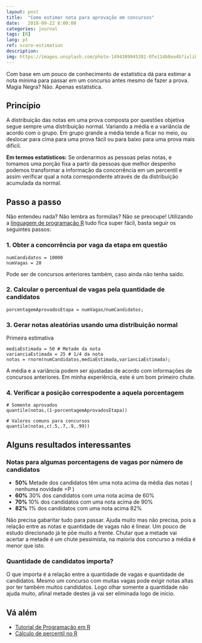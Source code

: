 ```yaml
---
layout: post
title:  "Como estimar nota para aprovação em concursos"
date:   2018-09-22 8:00:00
categories: journal
tags: [R]
lang: pt
ref: score-estimation
description:
img: https://images.unsplash.com/photo-1494389945381-0fe114b8ea4b?ixlib=rb-0.3.5&s=aed8811d6451e4cb0d16c5145344b76f&auto=format&fit=crop&w=1350&q=80
---
```


Com base em um pouco de conhecimento de estatística dá para estimar a nota mínima para passar em um concurso antes mesmo de fazer a prova. Magia Negra? Não. Apenas estatística.

## Princípio

A distribuição das notas em uma prova composta por questões objetiva segue sempre uma distribuição normal. Variando a média e a variância de acordo com o grupo. Em grupo grande a média tende a ficar no meio, ou deslocar para cima para uma prova fácil ou para baixo para uma prova mais dificil.

**Em termos estatísticos:** Se ordenarmos as pessoas pelas notas, e tomamos uma porção fixa a partir da pessoas que melhor despenho podemos transformar a informação da concorrência em um percentil e assim verificar qual a nota correspondente através de da distribuição acumulada da normal.

## Passo a passo

Não entendeu nada? Não lembra as formúlas? Não se preocupe! Utilizando a [linguagem de programação R](https://pt.wikipedia.org/wiki/R_(linguagem_de_programação)) tudo fica super fácil, basta seguir os seguintes passos:

### 1. Obter a concorrência por vaga da etapa em questão

```
numCandidatos = 10000
numVagas = 20
```

Pode ser de concursos anteriores também, caso ainda não tenha saido.

### 2. Calcular o percentual de vagas pela quantidade de candidatos

```
porcentagemAprovadosEtapa = numVagas/numCandidatos;
```

### 3. Gerar notas aleatórias usando uma distribuição normal

Primeira estimativa
```
mediaEstimada = 50 # Metade da nota
varianciaEstimada = 25 # 1/4 da nota
notas = rnorm(numCandidatos,mediaEstimada,varianciaEstimada);
```

A média e a variância podem ser ajustadas de acordo com informações de concursos anteriores. Em minha experiência, este é um bom primeiro chute.

### 4. Verificar a posição correspodente a aquela porcentagem

```
# Somente aprovados
quantile(notas,(1-porcentagemAprovadosEtapa))

# Valores comuns para concursos
quantile(notas,c(.5,.7,.9,.99))
```

## Alguns resultados interessantes

### Notas para algumas porcentagens de vagas por número de candidatos

 * **50%** Metade dos candidatos têm uma nota acima da média das notas ( nenhuma novidade =P )
 * **60%** 30% dos candidatos com uma nota acima de 60%
 * **70%** 10% dos candidatos com uma nota acima de 90%
 * **82%** 1% dos candidatos com uma nota acima 82%

 Não precisa gabaritar tudo para passar. Ajuda muito mas não precisa, pois a relação entre as notas e quantidade de vagas não é linear. Um pouco de estudo direcionado já te põe muito a frente. Chutar que a metade vai acertar a metade é um chute pessimista, na maioria dos concurso a média é menor que isto.

 ### Quantidade de candidatos importa?

 O que importa é a relação entre a quantidade de vagas e quantidade de candidatos. Mesmo um concurso com muitas vagas pode exigir notas altas por ter também muitos candidatos. Logo olhar somente a quantidade não ajuda muito, afinal metade destes já vai ser eliminada logo de início.

 ## Vá além

 * [Tutorial de Programação em R](http://www.r-tutor.com/r-introduction)
 * [Cálculo de percentil no R](http://www.r-tutor.com/elementary-statistics/numerical-measures/percentile)
